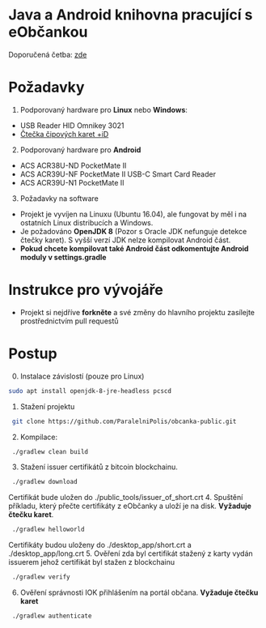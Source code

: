 
Java a Android knihovna pracující s eObčankou
====================================
Doporučená četba: [zde](https://github.com/ParalelniPolis/obcanka-public/blob/master/java/doc/Obcanka_20190119.pdf)

Požadavky
=========
1. Podporovaný hardware pro **Linux** nebo **Windows**:
- USB Reader HID Omnikey 3021 
- [Čtečka čipových karet +iD](https://www.xtel.cz/obchod/usb-ctecka-cipovych-karet-id)
2. Podporovaný hardware pro **Android**
- ACS ACR38U-ND PocketMate II
- ACS ACR39U-NF PocketMate II USB-C Smart Card Reader
- ACS ACR39U-N1 PocketMate II
3. Požadavky na software
- Projekt je vyvíjen na Linuxu (Ubuntu 16.04), ale fungovat by měl i na ostatních Linux distribucích a Windows.
- Je požadováno **OpenJDK 8** (Pozor s Oracle JDK nefunguje detekce čtečky karet). S vyšší verzí JDK nelze kompilovat Android část.
- **Pokud chcete kompilovat také Android část odkomentujte Android moduly v settings.gradle**

Instrukce pro vývojáře
=========
- Projekt si nejdříve **forkněte** a své změny do hlavního projektu zasílejte prostřednictvím pull requestů

Postup
=========
0. Instalace závislostí (pouze pro Linux)
```bash
sudo apt install openjdk-8-jre-headless pcscd
```
1. Stažení projektu
```bash
 git clone https://github.com/ParalelniPolis/obcanka-public.git
```
2. Kompilace:
```bash
 ./gradlew clean build
```
3. Stažení issuer certifikátů z bitcoin blockchainu.
```bash
 ./gradlew download
```
Certifikát bude uložen do ./public_tools/issuer_of_short.crt
4. Spuštění příkladu, který přečte certifikáty z eObčanky a uloží je na disk. **Vyžaduje čtečku karet**.
```bash
 ./gradlew helloworld
```
Certifikáty budou uloženy do ./desktop_app/short.crt a ./desktop_app/long.crt
5. Ověření zda byl certifikát stažený z karty vydán issuerem jehož certifikát byl stažen z blockchainu
```bash
 ./gradlew verify
```
6. Ověření správnosti IOK přihlášením na portál občana. **Vyžaduje čtečku karet**
```bash
 ./gradlew authenticate
```

